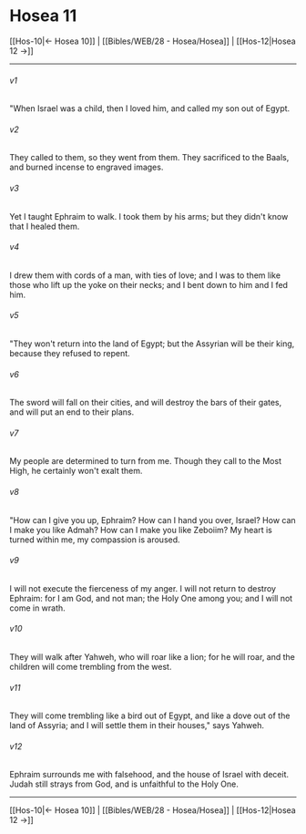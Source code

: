 # Hosea 11

[[Hos-10|← Hosea 10]] | [[Bibles/WEB/28 - Hosea/Hosea]] | [[Hos-12|Hosea 12 →]]
***



###### v1 
"When Israel was a child, then I loved him, and called my son out of Egypt. 

###### v2 
They called to them, so they went from them. They sacrificed to the Baals, and burned incense to engraved images. 

###### v3 
Yet I taught Ephraim to walk. I took them by his arms; but they didn't know that I healed them. 

###### v4 
I drew them with cords of a man, with ties of love; and I was to them like those who lift up the yoke on their necks; and I bent down to him and I fed him. 

###### v5 
"They won't return into the land of Egypt; but the Assyrian will be their king, because they refused to repent. 

###### v6 
The sword will fall on their cities, and will destroy the bars of their gates, and will put an end to their plans. 

###### v7 
My people are determined to turn from me. Though they call to the Most High, he certainly won't exalt them. 

###### v8 
"How can I give you up, Ephraim? How can I hand you over, Israel? How can I make you like Admah? How can I make you like Zeboiim? My heart is turned within me, my compassion is aroused. 

###### v9 
I will not execute the fierceness of my anger. I will not return to destroy Ephraim: for I am God, and not man; the Holy One among you; and I will not come in wrath. 

###### v10 
They will walk after Yahweh, who will roar like a lion; for he will roar, and the children will come trembling from the west. 

###### v11 
They will come trembling like a bird out of Egypt, and like a dove out of the land of Assyria; and I will settle them in their houses," says Yahweh. 

###### v12 
Ephraim surrounds me with falsehood, and the house of Israel with deceit. Judah still strays from God, and is unfaithful to the Holy One.

***
[[Hos-10|← Hosea 10]] | [[Bibles/WEB/28 - Hosea/Hosea]] | [[Hos-12|Hosea 12 →]]
